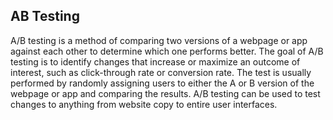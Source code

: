 ## AB Testing

A/B testing is a method of comparing two versions of a webpage or app against each other to determine which one performs better. The goal of A/B testing is to identify changes that increase or maximize an outcome of interest, such as click-through rate or conversion rate. The test is usually performed by randomly assigning users to either the A or B version of the webpage or app and comparing the results. A/B testing can be used to test changes to anything from website copy to entire user interfaces.